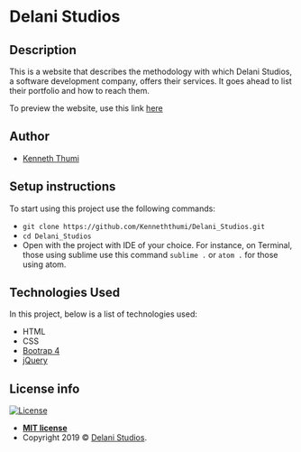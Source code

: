 
# Delani Studios
## Description
This is a website that describes the methodology with which Delani Studios, a software
development company, offers their services. It goes ahead to list their portfolio
and how to reach them.

To preview the website, use this link <a href="https://kenneththumi.github.io/Delani_Studios/" target="_blank">here</a>

## Author
- [Kenneth Thumi](https://github.com/KennethThumi)

## Setup instructions
To start using this project use the following commands:
- `git clone https://github.com/Kenneththumi/Delani_Studios.git`
- `cd Delani_Studios`
- Open with the project with IDE of your choice. For instance, on Terminal,
  those using sublime use this command `sublime .` or `atom .`
  for those using atom.

## Technologies Used
In this project, below is a list of technologies used:
- HTML
- CSS 
- [Bootrap 4](https://getbootstrap.com/)
- [jQuery](https://jquery.com/)

## License info
[![License](http://img.shields.io/:license-mit-blue.svg?style=flat-square)](http://badges.mit-license.org)

- **[MIT license](http://opensource.org/licenses/mit-license.php)**
- Copyright 2019 © <a href="https://kenneththumi.github.io/Delani_Studios/" target="_blank">Delani Studios</a>.